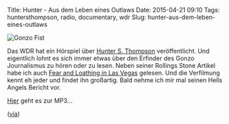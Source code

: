 Title: Hunter - Aus dem Leben eines Outlaws
Date: 2015-04-21 09:10
Tags: huntersthompson, radio, documentary, wdr
Slug: hunter-aus-dem-leben-eines-outlaws


![Gonzo Fist]({static}/images/1000px-Gonzo.svg_.png)

Das WDR hat ein Hörspiel über [Hunter S. Thompson](https://de.wikipedia.org/wiki/Hunter_S._Thompson) veröffentlicht. Und eigentlich lohnt es sich immer etwas über den Erfinder des Gonzo Journalismus zu hören oder zu lesen. Neben seiner Rollings Stone Artikel habe ich auch [Fear and Loathing in Las Vegas](https://de.wikipedia.org/wiki/Fear_and_Loathing_in_Las_Vegas) gelesen. Und die Verfilmung kennt eh jeder und findet ihn großartig. Bald nehme ich mir mal seinen Hells Angels Bericht vor.

[Hier](http://podcast-ww.wdr.de/medstdp/fsk0/67/678146/wdrhoerspielspeicher_2015-04-14_hunterausdemlebeneinesoutlaws_wdr3.mp3) geht es zur MP3...

([via](http://www.nerdcore.de/2015/04/16/podcasts-hunter-s-thompson-techno-und-prof-trinkaus-annoying-things/))
